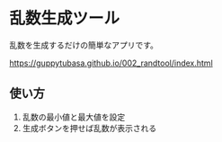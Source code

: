 # 乱数生成ツール

乱数を生成するだけの簡単なアプリです。

https://guppytubasa.github.io/002_randtool/index.html

## 使い方

1. 乱数の最小値と最大値を設定
2. 生成ボタンを押せば乱数が表示される
